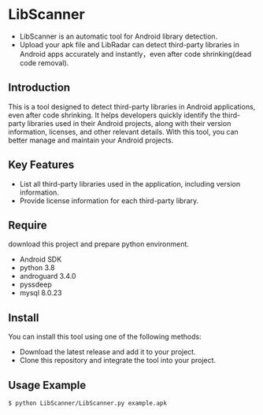 # LibScanner

- LibScanner is an automatic tool for Android library detection.
- Upload your apk file and LibRadar can detect third-party libraries in Android apps accurately and instantly，even after code shrinking(dead code removal).

## Introduction
This is a tool designed to detect third-party libraries in Android applications, even after code shrinking. It helps developers quickly identify the third-party libraries used in their Android projects, along with their version information, licenses, and other relevant details. With this tool, you can better manage and maintain your Android projects.

## Key Features
- List all third-party libraries used in the application, including version information.
- Provide license information for each third-party library.

## Require
download this project and prepare python environment.
- Android SDK
- python 3.8
- androguard 3.4.0
- pyssdeep
- mysql 8.0.23

## Install
You can install this tool using one of the following methods:

- Download the latest release and add it to your project.
- Clone this repository and integrate the tool into your project.

## Usage Example
```
$ python LibScanner/LibScanner.py example.apk
```


